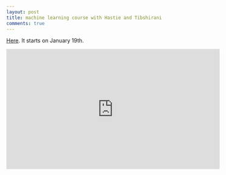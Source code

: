 ```yaml
---
layout: post
title: machine learning course with Hastie and Tibshirani
comments: true
---
```


[Here](https://class.stanford.edu/courses/HumanitiesandScience/StatLearning/Winter2015/about). It starts on January 19th.

<iframe width="560" height="315" src="https://www.youtube.com/embed/St2-97n7atk" frameborder="0" allowfullscreen></iframe>